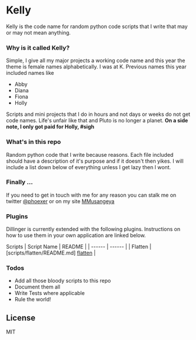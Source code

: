 # Kelly

Kelly is the code name for random python code scripts that I write that may or may not mean anything. 

### Why is it called Kelly?
Simple, I give all my major projects a working code name and this year the theme is female names alphabetically. I was at K. Previous names this year included names like
- Abby
- Diana
- Fiona
- Holly

Scripts and mini projects that I do in hours and not days or weeks do not get code names.  Life's unfair like that and Pluto is no longer a planet.
**On a side note, I only got paid for Holly, #sigh**

### What's in this repo

Random python code that I write because reasons. Each file included should have a description of it's purpose and if it doesn't then yikes.
I will include a list down below of everything unless I get lazy then I wont.

### Finally ...
If you need to get in touch with me for any reason you can stalk me on twitter [@phoexer][twitter] or on my site [MMusangeya] 

### Plugins

Dillinger is currently extended with the following plugins. Instructions on how to use them in your own application are linked below.

Scripts 
| Script Name | README |
| ------ | ------ |
| Flatten | [scripts/flatten/README.md] [flatten] |

### Todos

 - Add all those bloody scripts to this repo
 - Document them all
 - Write Tests where applicable
 - Rule the world!

License
----

MIT


[//]: # (These are reference links used in the body of this note and get stripped out when the markdown processor does its job. There is no need to format nicely because it shouldn't be seen.)

   [mmusangeya]: <https://mmusangeya.com>
   [twitter]: <https://twitter.com/phoexer>
   [flatten]: <./scripts/flatten/README.md>
   

